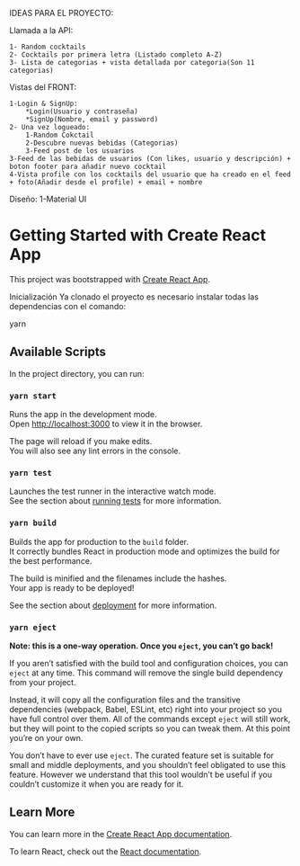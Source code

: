 IDEAS PARA EL PROYECTO:

Llamada a la API:

    1- Random cocktails
    2- Cocktails por primera letra (Listado completo A-Z)
    3- Lista de categorias + vista detallada por categoria(Son 11 categorias)

Vistas del FRONT:

    1-Login & SignUp:
        *Login(Usuario y contraseña)
        *SignUp(Nombre, email y password)
    2- Una vez logueado:
        1-Random Cokctail
        2-Descubre nuevas bebidas (Categorias)
        3-Feed post de los usuarios
    3-Feed de las bebidas de usuarios (Con likes, usuario y descripción) + boton footer para añadir nuevo cocktail
    4-Vista profile con los cocktails del usuario que ha creado en el feed + foto(Añadir desde el profile) + email + nombre

Diseño:
1-Material UI

# Getting Started with Create React App

This project was bootstrapped with [Create React App](https://github.com/facebook/create-react-app).

Inicialización
Ya clonado el proyecto es necesario instalar todas las dependencias con el comando:

yarn

## Available Scripts

In the project directory, you can run:

### `yarn start`

Runs the app in the development mode.\
Open [http://localhost:3000](http://localhost:3000) to view it in the browser.

The page will reload if you make edits.\
You will also see any lint errors in the console.

### `yarn test`

Launches the test runner in the interactive watch mode.\
See the section about [running tests](https://facebook.github.io/create-react-app/docs/running-tests) for more information.

### `yarn build`

Builds the app for production to the `build` folder.\
It correctly bundles React in production mode and optimizes the build for the best performance.

The build is minified and the filenames include the hashes.\
Your app is ready to be deployed!

See the section about [deployment](https://facebook.github.io/create-react-app/docs/deployment) for more information.

### `yarn eject`

**Note: this is a one-way operation. Once you `eject`, you can’t go back!**

If you aren’t satisfied with the build tool and configuration choices, you can `eject` at any time. This command will remove the single build dependency from your project.

Instead, it will copy all the configuration files and the transitive dependencies (webpack, Babel, ESLint, etc) right into your project so you have full control over them. All of the commands except `eject` will still work, but they will point to the copied scripts so you can tweak them. At this point you’re on your own.

You don’t have to ever use `eject`. The curated feature set is suitable for small and middle deployments, and you shouldn’t feel obligated to use this feature. However we understand that this tool wouldn’t be useful if you couldn’t customize it when you are ready for it.

## Learn More

You can learn more in the [Create React App documentation](https://facebook.github.io/create-react-app/docs/getting-started).

To learn React, check out the [React documentation](https://reactjs.org/).
